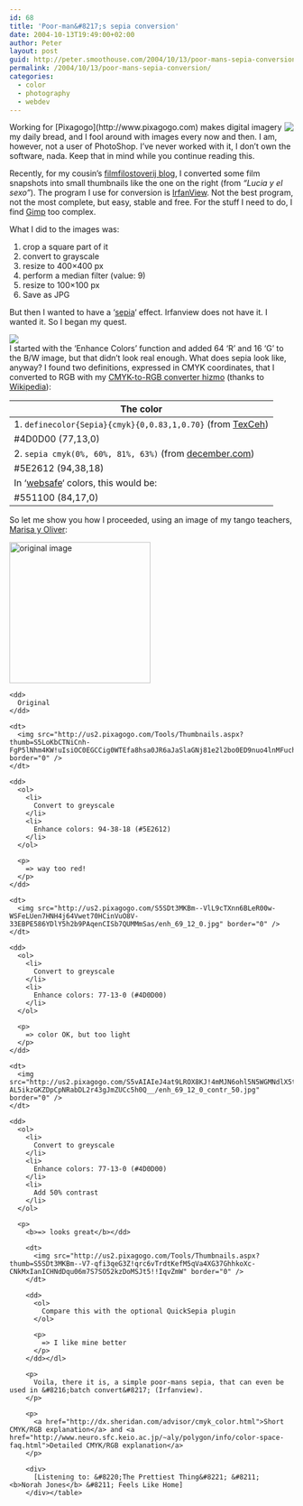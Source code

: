 ```yaml
---
id: 68
title: 'Poor-man&#8217;s sepia conversion'
date: 2004-10-13T19:49:00+02:00
author: Peter
layout: post
guid: http://peter.smoothouse.com/2004/10/13/poor-mans-sepia-conversion/
permalink: /2004/10/13/poor-mans-sepia-conversion/
categories:
  - color
  - photography
  - webdev
---
```

<img style="float: right" src="http://www.forret.com/projects/bxlcinema/lucia2.jpg" />  
Working for [Pixagogo](http://www.pixagogo.com) makes digital imagery my daily bread, and I fool around with images every now and then. I am, however, not a user of PhotoShop. I&#8217;ve never worked with it, I don&#8217;t own the software, nada. Keep that in mind while you continue reading this.

Recently, for my cousin&#8217;s [filmfilostoverij blog](http://filmfilostoverij.blogspot.com), I converted some film snapshots into small thumbnails like the one on the right (from _&#8220;Lucia y el sexo&#8221;_). The program I use for conversion is [IrfanView](http://www.irfanview.com/). Not the best program, not the most complete, but easy, stable and free. For the stuff I need to do, I find [Gimp](http://www.gimp.org/) too complex.

What I did to the images was: 

  1. crop a square part of it 
  2. convert to grayscale 
  3. resize to 400&#215;400 px 
  4. perform a median filter (value: 9) 
  5. resize to 100&#215;100 px 
  6. Save as JPG

But then I wanted to have a &#8216;[sepia](http://en.wikipedia.org/wiki/Sepia_tone)&#8216; effect. Irfanview does not have it. I wanted it. So I began my quest.

![](http://us2.pixagogo.com/S5uRuA-TyxopiAP9GHk6kjXGGcErpvjoacaY1-L0m2dGtKsDy!ewdHPT2LEHmsGZMnHyH2UZNcbm20-GKNLasQU9B4A!mifvUBag7o8MVVzO0_/irfan_enhance.jpg)  
I started with the &#8216;Enhance Colors&#8217; function and added 64 &#8216;R&#8217; and 16 &#8216;G&#8217; to the B/W image, but that didn&#8217;t look real enough. What does sepia look like, anyway? I found two definitions, expressed in CMYK coordinates, that I converted to RGB with my [CMYK-to-RGB converter hizmo](http://www.forret.com/projects/hizmo/cmyk_rgb.asp) (thanks to [Wikipedia](http://en.wikipedia.org/wiki/CMYK)):

| The color                                                                                                               |
| ----------------------------------------------------------------------------------------------------------------------- |
| 1. `definecolor{Sepia}{cmyk}{0,0.83,1,0.70}` (from [TexCeh](http://vlado.fmf.uni-lj.si/texceh/kako/colors/CRAYOLA.STY)) |
| #4D0D00 (77,13,0)                                                                                                       |
| 2. `sepia cmyk(0%, 60%, 81%, 63%)` (from [december.com](http://www.december.com/html/spec/colorcmyk.html))              |
| #5E2612 (94,38,18)                                                                                                      |
| In &#8216;[websafe](http://en.wikipedia.org/wiki/Web_colors)&#8216; colors, this would be:                              |
| #551100 (84,17,0)                                                                                                       |

So let me show you how I proceeded, using an image of my tango teachers, [Marisa y Oliver](http://www.marisayoliver.com/):

<table>
  <dl>
    <dt>
      <img style="width: 250" src="http://us2.pixagogo.com/Tools/Thumbnails.aspx?thumb=S54SWlI2-xTK5xHqXakej90y!vsWPJ3n4mVm5vlx7cIERGdk23rul3yA5mnIDcD3O3nNUHdyDyh7NEiAuWAIfn!OPEZ6ytvPZD" alt="original image" border="0" />
    </dt>
    
    <dd>
      Original
    </dd>
    
    <dt>
      <img src="http://us2.pixagogo.com/Tools/Thumbnails.aspx?thumb=S5LoKbCTNiCnh-FgP5lNhm4KW!uIsiOC0EGCCig0WTEfa8hsa0JR6aJaSlaGNj81e2l2bo0ED9nuo4lnMFuchD8Dn74dkU6Fwmx7WHbAHaJDI_" border="0" />
    </dt>
    
    <dd>
      <ol>
        <li>
          Convert to greyscale
        </li>
        <li>
          Enhance colors: 94-38-18 (#5E2612)
        </li>
      </ol>
      
      <p>
        => way too red!
      </p>
    </dd>
    
    <dt>
      <img src="http://us2.pixagogo.com/S5SDt3MKBm--VlL9cTXnn6BLeR00w-WSFeLUen7HNH4j64Vwet70HCinVuO8V-33EBPE586YDlY5h2b9PAqenCISb7QUMMmSas/enh_69_12_0.jpg" border="0" />
    </dt>
    
    <dd>
      <ol>
        <li>
          Convert to greyscale
        </li>
        <li>
          Enhance colors: 77-13-0 (#4D0D00)
        </li>
      </ol>
      
      <p>
        => color OK, but too light
      </p>
    </dd>
    
    <dt>
      <img src="http://us2.pixagogo.com/S5vAIAIeJ4at9LROX8KJ!4mMJN6ohl5N5WGMNdlX5tb6M0jSEY0odnEG8ZIszRoStUJHwSerkuMtGZHcqfmT7-AL5ikzGKZDpCpNRabDL2r43gJmZUCc5h0Q__/enh_69_12_0_contr_50.jpg" border="0" />
    </dt>
    
    <dd>
      <ol>
        <li>
          Convert to greyscale
        </li>
        <li>
          Enhance colors: 77-13-0 (#4D0D00)
        </li>
        <li>
          Add 50% contrast
        </li>
      </ol>
      
      <p>
        <b>=> looks great</b></dd> 
        
        <dt>
          <img src="http://us2.pixagogo.com/Tools/Thumbnails.aspx?thumb=S5SDt3MKBm--V7-qfi3qeG3Z!qrc6vTrdtKefM5qVa4XG37GhhkoXc-CNkMxIanICHNdDqu06m7S7SO52kzDoMSJt5!!IqvZmW" border="0" />
        </dt>
        
        <dd>
          <ol>
            Compare this with the optional QuickSepia plugin
          </ol>
          
          <p>
            => I like mine better
          </p>
        </dd></dl> 
        
        <p>
          Voila, there it is, a simple poor-mans sepia, that can even be used in &#8216;batch convert&#8217; (Irfanview).
        </p>
        
        <p>
          <a href="http://dx.sheridan.com/advisor/cmyk_color.html">Short CMYK/RGB explanation</a> and <a href="http://www.neuro.sfc.keio.ac.jp/~aly/polygon/info/color-space-faq.html">Detailed CMYK/RGB explanation</a>
        </p>
        
        <div>
          [Listening to: &#8220;The Prettiest Thing&#8221; &#8211; <b>Norah Jones</b> &#8211; Feels Like Home]
        </div></table>